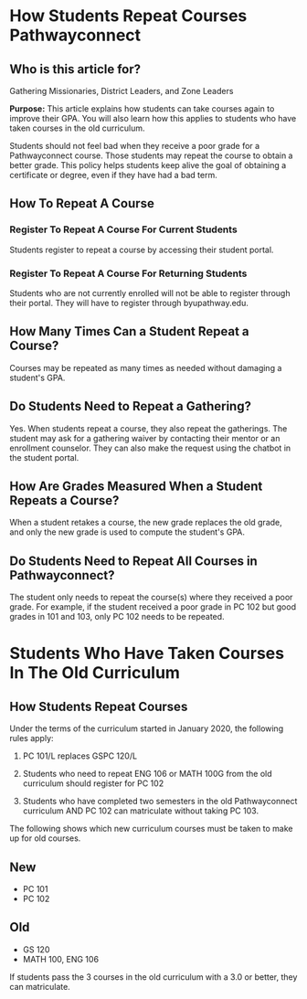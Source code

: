 # How Students Repeat Courses Pathwayconnect

## Who is this article for?
Gathering Missionaries, District Leaders, and Zone Leaders

**Purpose:**
This article explains how students can take courses again to improve their GPA. You will also learn how this applies to students who have taken courses in the old curriculum.

Students should not feel bad when they receive a poor grade for a Pathwayconnect course. Those students may repeat the course to obtain a better grade. This policy helps students keep alive the goal of obtaining a certificate or degree, even if they have had a bad term.

## How To Repeat A Course

### Register To Repeat A Course For Current Students
Students register to repeat a course by accessing their student portal.

### Register To Repeat A Course For Returning Students
Students who are not currently enrolled will not be able to register through their portal. They will have to register through byupathway.edu.

## How Many Times Can a Student Repeat a Course?
Courses may be repeated as many times as needed without damaging a student's GPA.

## Do Students Need to Repeat a Gathering?
Yes. When students repeat a course, they also repeat the gatherings. The student may ask for a gathering waiver by contacting their mentor or an enrollment counselor. They can also make the request using the chatbot in the student portal.

## How Are Grades Measured When a Student Repeats a Course?
When a student retakes a course, the new grade replaces the old grade, and only the new grade is used to compute the student's GPA.

## Do Students Need to Repeat All Courses in Pathwayconnect?
The student only needs to repeat the course(s) where they received a poor grade. For example, if the student received a poor grade in PC 102 but good grades in 101 and 103, only PC 102 needs to be repeated.

# Students Who Have Taken Courses In The Old Curriculum

## How Students Repeat Courses

Under the terms of the curriculum started in January 2020, the following rules apply:

1. PC 101/L replaces GSPC 120/L

2. Students who need to repeat ENG 106 or MATH 100G from the old curriculum should register for PC 102

3. Students who have completed two semesters in the old Pathwayconnect curriculum AND PC 102 can matriculate without taking PC 103.

The following shows which new curriculum courses must be taken to make up for old courses.

## New

- PC 101
- PC 102

## Old

- GS 120
- MATH 100, ENG 106

If students pass the 3 courses in the old curriculum with a 3.0 or better, they can matriculate.

